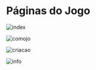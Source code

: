 <h1>Páginas do Jogo</h1>

![index](https://github.com/Adriel025/Pagina.html/assets/111098428/d2d73f40-b85b-459e-a8d6-5788be08b011)

![comojo](https://github.com/Adriel025/Pagina.html/assets/111098428/4e156482-678e-4ba9-812a-5887bb4d6d81)

![criacao](https://github.com/Adriel025/Pagina.html/assets/111098428/625041e1-9acd-4e3b-b1a8-ceab6ecad3d8)

![info](https://github.com/Adriel025/Pagina.html/assets/111098428/1d2ca225-ed49-4795-855c-6af00a6b2666)
